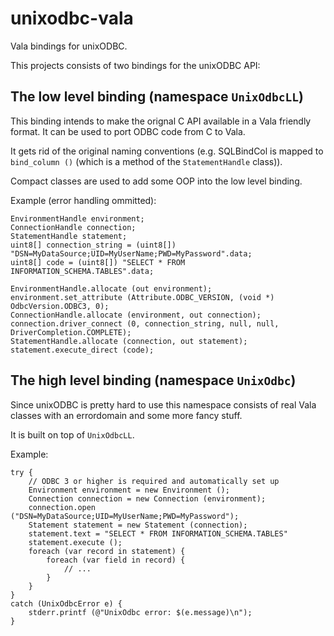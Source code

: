 unixodbc-vala
=============

Vala bindings for unixODBC.

This projects consists of two bindings for the unixODBC API:

The low level binding (namespace `UnixOdbcLL`)
----------------------------------------------

This binding intends to make the orignal C API available in a Vala 
friendly format. It can be used to port ODBC code from C to Vala.

It gets rid of the original naming conventions (e.g. SQLBindCol is 
mapped to `bind_column ()` (which is a method of the `StatementHandle` 
class)).

Compact classes are used to add some OOP into the low level binding.

Example (error handling ommitted):

```vala
EnvironmentHandle environment;
ConnectionHandle connection;
StatementHandle statement;
uint8[] connection_string = (uint8[]) "DSN=MyDataSource;UID=MyUserName;PWD=MyPassword".data;
uint8[] code = (uint8[]) "SELECT * FROM INFORMATION_SCHEMA.TABLES".data;

EnvironmentHandle.allocate (out environment);
environment.set_attribute (Attribute.ODBC_VERSION, (void *) OdbcVersion.ODBC3, 0);
ConnectionHandle.allocate (environment, out connection);
connection.driver_connect (0, connection_string, null, null, DriverCompletion.COMPLETE);
StatementHandle.allocate (connection, out statement);
statement.execute_direct (code);
```

The high level binding (namespace `UnixOdbc`)
---------------------------------------------

Since unixODBC is pretty hard to use this namespace consists of real
Vala classes with an errordomain and some more fancy stuff.

It is built on top of `UnixOdbcLL`.

Example:

```vala
try {
	// ODBC 3 or higher is required and automatically set up
	Environment environment = new Environment ();
	Connection connection = new Connection (environment);
	connection.open ("DSN=MyDataSource;UID=MyUserName;PWD=MyPassword");
	Statement statement = new Statement (connection);
	statement.text = "SELECT * FROM INFORMATION_SCHEMA.TABLES"
	statement.execute ();
	foreach (var record in statement) {
		foreach (var field in record) {
			// ...
		}
	}
}
catch (UnixOdbcError e) {
	stderr.printf (@"UnixOdbc error: $(e.message)\n");
}
```

